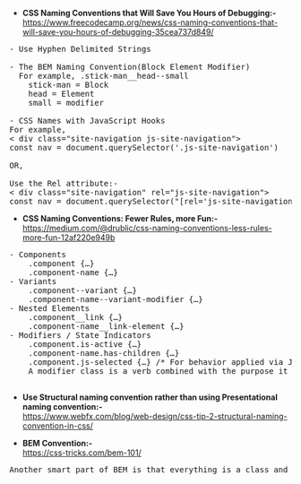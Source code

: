 * __CSS Naming Conventions that Will Save You Hours of Debugging:-__   
https://www.freecodecamp.org/news/css-naming-conventions-that-will-save-you-hours-of-debugging-35cea737d849/   

<pre>
- Use Hyphen Delimited Strings   

- The BEM Naming Convention(Block Element Modifier)   
  For example, .stick-man__head--small
	stick-man = Block
	head = Element
	small = modifier

- CSS Names with JavaScript Hooks   
For example, 
< div class="site-navigation js-site-navigation">
const nav = document.querySelector('.js-site-navigation')

OR,

Use the Rel attribute:-
< div class="site-navigation" rel="js-site-navigation">
const nav = document.querySelector("[rel='js-site-navigation']")
</pre>

* __CSS Naming Conventions: Fewer Rules, more Fun:-__   
https://medium.com/@drublic/css-naming-conventions-less-rules-more-fun-12af220e949b   
<pre>
- Components
	.component {…}
	.component-name {…}
- Variants
	.component--variant {…}
	.component-name--variant-modifier {…}
- Nested Elements
	.component__link {…}
	.component-name__link-element {…}
- Modifiers / State Indicators
	.component.is-active {…}
	.component-name.has-children {…}
	.component.js-selected {…} /* For behavior applied via JS */
	A modifier class is a verb combined with the purpose it has to describe the state of the component, which are separated with a “-” (dash).

</pre>

* __Use Structural naming convention rather than using Presentational naming convention:-__   
https://www.webfx.com/blog/web-design/css-tip-2-structural-naming-convention-in-css/   

* __BEM Convention:-__   
https://css-tricks.com/bem-101/   
<pre>
Another smart part of BEM is that everything is a class and nothing is nested. That makes CSS specificity very flat and low, which is a good idea. It means you won’t end up fighting with yourself over specificity.

</pre>

